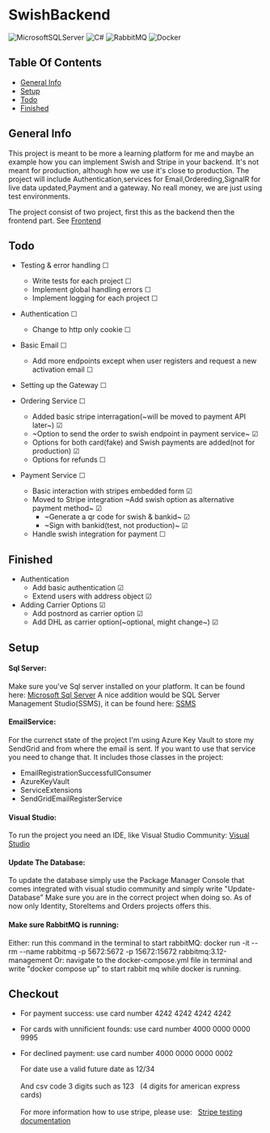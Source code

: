 # SwishBackend

![MicrosoftSQLServer](https://img.shields.io/badge/Microsoft%20SQL%20Sever-CC2927?style=for-the-badge&logo=microsoft%20sql%20server&logoColor=white)
![C#](https://img.shields.io/badge/c%23-%23239120.svg?style=for-the-badge&logo=c-sharp&logoColor=white)
![RabbitMQ](https://img.shields.io/badge/Rabbitmq-FF6600?style=for-the-badge&logo=rabbitmq&logoColor=white)
![Docker](https://img.shields.io/badge/docker-%230db7ed.svg?style=for-the-badge&logo=docker&logoColor=white)
 
## Table Of Contents
* [General Info](#general-info)
* [Setup](#setup)
* [Todo](#todo)
* [Finished](#finished)


## General Info
This project is meant to be more a learning platform for me and maybe an example how you can implement Swish and Stripe in your backend.
It's not meant for production, although how we use it's close to production.
The project will include Authentication,services for Email,Ordereding,SignalR for live data updated,Payment and a gateway.
No reall money, we are just using test environments.

The project consist of two project, first this as the backend then the frontend part. See [Frontend](https://github.com/patrik033/SwishFront)

## Todo


 - Testing & error handling  &#x2610;
   - Write tests for each project &#x2610;
   - Implement global handling errors &#x2610;
   - Implement logging for each project &#x2610;
 - Authentication &#x2610;
   - Change to http only cookie &#x2610;
  
 - Basic Email &#x2610;
   - Add more endpoints except when user registers and request a new activation email &#x2610;
 - Setting up the Gateway &#x2610;
 - Ordering Service &#x2610;
   - Added basic stripe interragation(~will be moved to payment API later~) &#x2611;
   - ~Option to send the order to swish endpoint in payment service~ &#x2611;
   - Options for both card(fake) and Swish payments are added(not for production) &#x2611;
   - Options for refunds &#x2610;
 
 - Payment Service &#x2610;
   - Basic interaction with stripes embedded form &#x2611;
   - Moved to Stripe integration ~Add swish option as alternative payment method~  &#x2611;
     - ~Generate a qr code for swish & bankid~ &#x2611;
     - ~Sign with bankid(test, not production)~ &#x2611;
   - Handle swish integration for payment   &#x2610;

## Finished

- Authentication
  - Add basic authentication &#x2611;
  - Extend users with address object &#x2611;
- Adding Carrier Options &#x2611;
  - Add postnord as carrier option &#x2611;
  - Add DHL as carrier option(~optional, might change~)  &#x2611;


## Setup
#### Sql Server:

Make sure you've Sql server installed on your platform. It can be found here: [Microsoft Sql Server](https://www.microsoft.com/en-us/sql-server/sql-server-downloads)
A nice addition would be SQL Server Management Studio(SSMS), it can be found here: [SSMS](https://learn.microsoft.com/en-us/sql/ssms/download-sql-server-management-studio-ssms?view=sql-server-ver16)

#### EmailService:
For the currenct state of the project I'm using Azure Key Vault to store my SendGrid and from where the email is sent. If you want to use that service you need to change that. It includes those classes in the project: 

- EmailRegistrationSuccessfullConsumer
- AzureKeyVault
- ServiceExtensions
- SendGridEmailRegisterService


#### Visual Studio:

To run the project you need an IDE, like Visual Studio Community: [Visual Studio](https://visualstudio.microsoft.com/vs/community/)

#### Update The Database:

To update the database simply use the Package Manager Console that comes integrated with visual studio community and simply write "Update-Database"
Make sure you are in the correct project when doing so. As of now only Identity, StoreItems and Orders projects offers this.

#### Make sure RabbitMQ is running:
Either: run this command in the terminal to start rabbitMQ:  docker run -it --rm --name rabbitmq -p 5672:5672 -p 15672:15672 rabbitmq:3.12-management
Or: navigate to the docker-compose.yml file in terminal and write "docker compose up" to start rabbit mq while docker is running.

## Checkout

- For payment success: use card number 4242 4242 4242 4242
- For cards with unnificient founds: use card number 4000 0000 0000 9995
- For declined payment: use card number 4000 0000 0000 0002

  For date use a valid future date as 12/34<br></br>
  And csv code 3 digits such as 123 &nbsp; (4 digits for american express cards)
  <br/><br/>For more information how to use stripe, please use:  &nbsp; [Stripe testing documentation](https://stripe.com/docs/testing?numbers-or-method-or-token=card-numbers#use-test-cards)
